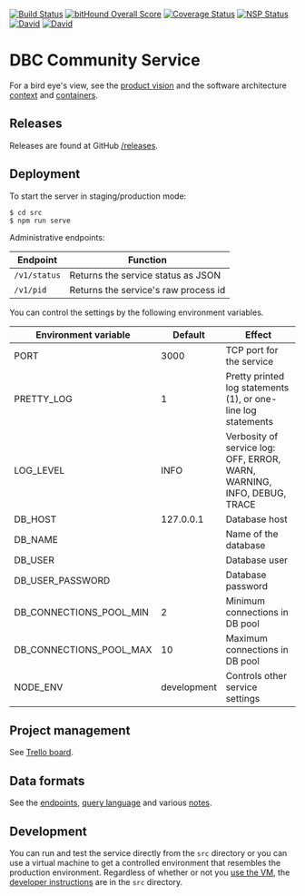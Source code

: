 [![Build Status](https://travis-ci.org/DBCDK/communityservice.svg?branch=master)](https://travis-ci.org/DBCDK/communityservice)
[![bitHound Overall Score](https://www.bithound.io/github/DBCDK/communityservice/badges/score.svg)](https://www.bithound.io/github/DBCDK/communityservice)
[![Coverage Status](https://coveralls.io/repos/github/DBCDK/communityservice/badge.svg?branch=master)](https://coveralls.io/github/DBCDK/communityservice?branch=master)
[![NSP Status](https://nodesecurity.io/orgs/dbcdk/projects/cade0663-ab94-4a02-808a-927f75ed1430/badge)](https://nodesecurity.io/orgs/dbcdk/projects/cade0663-ab94-4a02-808a-927f75ed1430)
[![David](https://img.shields.io/david/DBCDK/communityservice.svg?style=flat-square)](https://david-dm.org/DBCDK/communityservice#info=dependencies)
[![David](https://img.shields.io/david/dev/DBCDK/communityservice.svg?style=flat-square)](https://david-dm.org/DBCDK/communityservice#info=dev)

# DBC Community Service

For a bird eye's view, see the [product vision](doc/product-vision.md) and the software architecture [context](doc/dbc-community-service-context.pdf) and [containers](doc/dbc-community-service-containers.pdf).

## Releases

Releases are found at GitHub [/releases](https://github.com/DBCDK/communityservice/releases).

## Deployment

To start the server in staging/production mode:

    $ cd src
    $ npm run serve

Administrative endpoints:

| Endpoint     | Function |
| ------------ | -------- |
| `/v1/status` | Returns the service status as JSON   |
| `/v1/pid`    | Returns the service's raw process id |

You can control the settings by the following environment variables.

| Environment variable    | Default      | Effect                           |
| ----------------------- | ------------ | -------------------------------- |
| PORT                    | 3000         | TCP port for the service |
| PRETTY_LOG              | 1            | Pretty printed log statements (1), or one-line log statements |
| LOG_LEVEL               | INFO         | Verbosity of service log: OFF, ERROR, WARN, WARNING, INFO, DEBUG, TRACE |
| DB_HOST                 | 127.0.0.1    | Database host                  |
| DB_NAME                 |              | Name of the database |
| DB_USER                 |              | Database user |
| DB_USER_PASSWORD        |              | Database password |
| DB_CONNECTIONS_POOL_MIN | 2            | Minimum connections in DB pool |
| DB_CONNECTIONS_POOL_MAX | 10           | Maximum connections in DB pool |
| NODE_ENV                | development  | Controls other service settings |



## Project management

See [Trello board](https://trello.com/b/cwxvuEYY/elvis).

## Data formats

See the [endpoints](doc/endpoints.md), [query language](doc/query-language.md) and various [notes](doc/NOTES.md).

## Development

You can run and test the service directly from the `src` directory or you can use a virtual machine to get a controlled environment that resembles the production environment.  Regardless of whether or not you [use the VM](vm.md), the [developer instructions](src/readme.md) are in the `src` directory.

